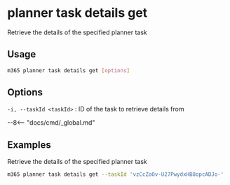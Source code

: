 # planner task details get

Retrieve the details of the specified planner task

## Usage

```sh
m365 planner task details get [options]
```

## Options

`-i, --taskId <taskId>`
: ID of the task to retrieve details from

--8<-- "docs/cmd/_global.md"

## Examples

Retrieve the details of the specified planner task

```sh
m365 planner task details get --taskId 'vzCcZoOv-U27PwydxHB8opcADJo-'
```
